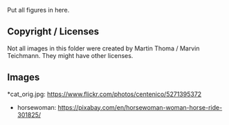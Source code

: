 Put all figures in here.


## Copyright / Licenses

Not all images in this folder were created by Martin Thoma / Marvin Teichmann.
They might have other licenses.


## Images

*cat_orig.jpg: https://www.flickr.com/photos/centenico/5271395372
* horsewoman: https://pixabay.com/en/horsewoman-woman-horse-ride-301825/
